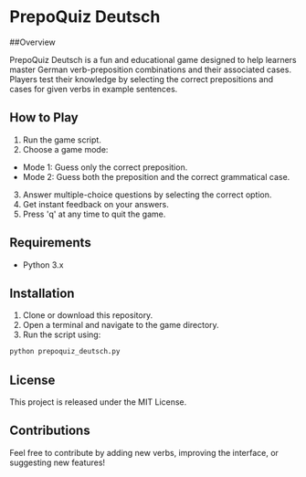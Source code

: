 # PrepoQuiz Deutsch

##Overview

PrepoQuiz Deutsch is a fun and educational game designed to help learners master German verb-preposition combinations and their associated cases. Players test their knowledge by selecting the correct prepositions and cases for given verbs in example sentences.

## How to Play

1. Run the game script.
2. Choose a game mode:
  - Mode 1: Guess only the correct preposition.
  - Mode 2: Guess both the preposition and the correct grammatical case.

3. Answer multiple-choice questions by selecting the correct option.
4. Get instant feedback on your answers.
5. Press 'q' at any time to quit the game.

## Requirements

- Python 3.x

## Installation
1. Clone or download this repository.
2. Open a terminal and navigate to the game directory.
3. Run the script using:
```bash
python prepoquiz_deutsch.py
```
## License

This project is released under the MIT License.

## Contributions
Feel free to contribute by adding new verbs, improving the interface, or suggesting new features!

